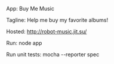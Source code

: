 App: 
Buy Me Music

Tagline: 
Help me buy my favorite albums!

Hosted:
http://robot-music.jit.su/

Run:
node app

Run unit tests:
mocha --reporter spec